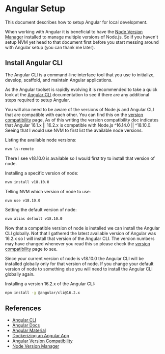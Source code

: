 # Angular Setup

This document describes how to setup Angular for local development.

When working with Angular it is beneficial to have the [Node Version Manager](node.md) installed to manage multiple versions of Node.js.
So if you haven't setup NVM yet head to that document first before you start messing around with Angular setup (you can thank me later).

## Install Angular CLI

The Angular CLI is a command-line interface tool that you use to initialize, develop, scaffold, and maintain Angular applications.

As the Angular toolset is rapidly evolving it is recommended to take a quick look at the [Angular CLI](https://cli.angular.io/) 
documentation to see if there are any additional steps required to setup Angular.

You will also need to be aware of the versions of Node.js and Angular CLI that are compatible with each other.  You can find this
on the [version compatibility](https://angular.io/guide/versions) page.  As of this writing the version compatibility doc indicates
that Angular 16.1.x || 16.2.x is compatible with Node.js ^16.14.0 || ^18.10.0.  Seeing that I would use NVM to first list the available
node versions.

Listing the available node versions:

```bash
nvm ls-remote
```

There I see v18.10.0 is available so I would first try to install that version of node.

Installing a specific version of node:

```bash
nvm install v18.10.0
```

Telling NVM which version of node to use:

```bash
nvm use v18.10.0
```

Setting the default version of node:

```bash
nvm alias default v18.10.0
```

Now that a compatible version of node is installed we can install the Angular CLI globally. Not that I gathered the latest
available version of Angular was 16.2.x so I will install that version of the Angular CLI.  The version numbers may have
changed whenever you read this so please check the [version compatibility](https://angular.io/guide/versions) page to see.

Since your current version of node is v18.10.0 the Angular CLI will be installed globally only for that version of node.
If you change your default version of node to something else you will need to install the Angular CLI globally again.

Installing a version 16.2.x of the Angular CLI:

```bash
npm install -g @angular/cli@16.2.x
```

## References

- [Angular CLI](https://cli.angular.io/)
- [Angular Docs](https://angular.io/docs)
- [Angular Material](https://material.angular.io/)
- [Dockerizing an Angular App](https://mherman.org/blog/dockerizing-an-angular-app/)
- [Angular Version Compatibility](https://angular.io/guide/versions)
- [Node Version Manager](node.md)
